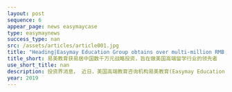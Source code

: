 ```yaml
---
layout: post
sequence: 6
appear_page: news easymaycase
type: easymaynews
success_type: nan
src: /assets/articles/article001.jpg
title: "Heading|Easymay Education Group obtains over multi-million RMB strategic investment from E-House(China)Holdings Limited, as firm ascends to leader position in US education industry"
title_short: 易美教育获易居中国数千万元战略投资，旨在做美国高端留学行业的领先者
use_short_title: nan
description: 投资界消息， 近日，美国高端教育咨询机构易美教育(Easymay Education )宣布完成数千万元战略投资，战略投资方是易居中国。易美教育创始人兼CEO崔易宁透露，本轮融资后易美将继续深耕美国顶尖教育资源、进一步扩大品牌建设、深化中美市场的战略布局以及完成集团化管理进程。 
year: 2019
---
```



